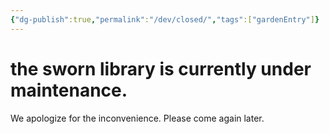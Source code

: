 ```yaml
---
{"dg-publish":true,"permalink":"/dev/closed/","tags":["gardenEntry"]}
---
```


# the sworn library is currently under maintenance.

We apologize for the inconvenience. Please come again later.